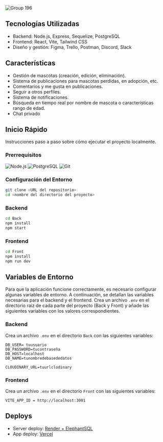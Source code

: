 
![Group 196](https://github.com/No-Country/c16-67-ft-node/assets/159343463/16bbc986-5c55-4d38-9d54-aba23abf83bd)


## Tecnologías Utilizadas

- Backend: Node.js, Express, Sequelize, PostgreSQL
- Frontend: React, Vite, Tailwind CSS
- Diseño y gestión: Figma, Trello, Postman, Discord, Slack

## Características

- Gestión de mascotas (creación, edición, eliminación).
- Sistema de publicaciones para mascotas perdidas, en adopción, etc.
- Comentarios y me gusta en publicaciones.
- Seguir a otros perfiles.
- Sistema de notificaciones.
- Búsqueda en tiempo real por nombre de mascota o características rango de edad.
- Chat privado

## Inicio Rápido

Instrucciones paso a paso sobre cómo ejecutar el proyecto localmente.

### Prerrequisitos

![Node.js](https://img.shields.io/badge/-Node.js-339933?style=flat-square&logo=node.js&logoColor=white)
![PostgreSQL](https://img.shields.io/badge/-PostgreSQL-336791?style=flat-square&logo=postgresql&logoColor=white)
![Git](https://img.shields.io/badge/-Git-F05032?style=flat-square&logo=git&logoColor=white)

### Configuración del Entorno

```bash
git clone <URL del repositorio>
cd <nombre del directorio del proyecto>
```
### Backend
```bash
cd Back
npm install
npm start
````
### Frontend
```bash
cd Front
npm install
npm run dev
```
## Variables de Entorno

Para que la aplicación funcione correctamente, es necesario configurar algunas variables de entorno. A continuación, se detallan las variables necesarias para el backend y el frontend.
Crea un archivo `.env` en el directorio raíz de cada parte del proyecto (Back y Front) y añade las siguientes variables con los valores correspondientes.

### Backend

Crea un archivo `.env` en el directorio `Back` con las siguientes variables:

```plaintext
DB_USER= tuusuario
DB_PASSWORD=tucontraseña
DB_HOST=localhost
DB_NAME=tunombredebasededatos

CLOUDINARY_URL=tuurlclodinary
```

### Frontend

Crea un archivo `.env` en el directorio `Front` con las siguientes variables:

```plaintext
VITE_APP_ID = http://localhost:3001
```

## Deploys
- Server deploy: [Render + ElephantSQL](https://server-petgram.onrender.com/)
- App deploy: [Vercel](https://pet-gram.vercel.app/)

